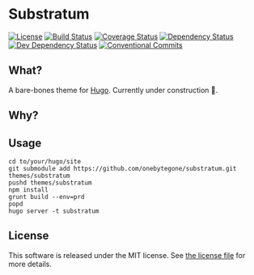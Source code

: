 # Substratum

[![License](https://img.shields.io/github/license/onebytegone/substratum.svg)](./LICENSE)
[![Build Status](https://travis-ci.com/onebytegone/substratum.svg?branch=master)](https://travis-ci.com/onebytegone/substratum)
[![Coverage Status](https://coveralls.io/repos/github/onebytegone/substratum/badge.svg?branch=master)](https://coveralls.io/github/onebytegone/substratum?branch=master)
[![Dependency Status](https://david-dm.org/onebytegone/substratum.svg)](https://david-dm.org/onebytegone/substratum)
[![Dev Dependency Status](https://david-dm.org/onebytegone/substratum/dev-status.svg)](https://david-dm.org/onebytegone/substratum#info=devDependencies&view=table)
[![Conventional Commits](https://img.shields.io/badge/Conventional%20Commits-1.0.0-yellow.svg)](https://conventionalcommits.org)

## What?

A bare-bones theme for [Hugo](https://gohugo.io/). Currently under construction 🚧.

## Why?

## Usage

```
cd to/your/hugo/site
git submodule add https://github.com/onebytegone/substratum.git themes/substratum
pushd themes/substratum
npm install
grunt build --env=prd
popd
hugo server -t substratum
```

## License

This software is released under the MIT license. See [the license file](LICENSE) for more details.

